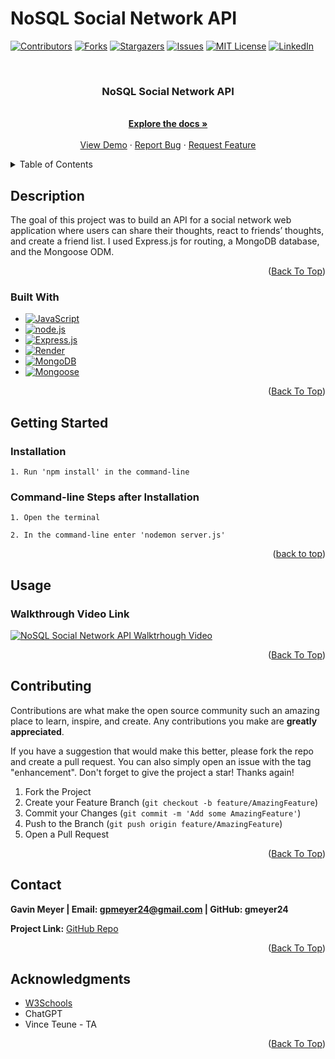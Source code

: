 # NoSQL Social Network API
<!-- Improved compatibility of back to top link: See: https://github.com/othneildrew/Best-README-Template/pull/73 -->
<div id="readme-top"></div>
<!--
*** Thanks for checking out the Best-README-Template. If you have a suggestion
*** that would make this better, please fork the repo and create a pull request
*** or simply open an issue with the tag "enhancement".
*** Don't forget to give the project a star!
*** Thanks again! Now go create something AMAZING! :D
-->



<!-- PROJECT SHIELDS -->
<!--
*** I'm using markdown "reference style" links for readability.
*** Reference links are enclosed in brackets [ ] instead of parentheses ( ).
*** See the bottom of this document for the declaration of the reference variables
*** for contributors-url, forks-url, etc. This is an optional, concise syntax you may use.
*** https://www.markdownguide.org/basic-syntax/#reference-style-links
-->
[![Contributors][contributors-shield]][contributors-url]
[![Forks][forks-shield]][forks-url]
[![Stargazers][stars-shield]][stars-url]
[![Issues][issues-shield]][issues-url]
[![MIT License][license-shield]][license-url]
[![LinkedIn][linkedin-shield]][linkedin-url]



<!-- PROJECT LOGO -->
<br />
<div align="center">
  <!-- <a href="https://github.com/gmeyer24/HW18-NoSQL-Social-Network-API">
    <img src="images/logo.png" alt="Logo" width="80" height="80">
  </a> -->

<h3 align="center">NoSQL Social Network API</h3>

  <p align="center">
    <br />
    <a href="https://github.com/gmeyer24/HW18-NoSQL-Social-Network-API"><strong>Explore the docs »</strong></a>
    <br />
    <br />
    <a href="https://github.com/gmeyer24/HW18-NoSQL-Social-Network-API">View Demo</a>
    ·
    <a href="https://github.com/gmeyer24/HW18-NoSQL-Social-Network-API/issues">Report Bug</a>
    ·
    <a href="https://github.com/gmeyer24/HW18-NoSQL-Social-Network-API/issues">Request Feature</a>
  </p>
</div>



<!-- TABLE OF CONTENTS -->
<details>
  <summary>Table of Contents</summary>
  <ol>
    <li>
      <a href="#about-the-project">About The Project</a>
      <ul>
        <li><a href="#built-with">Built With</a></li>
      </ul>
    </li>
    <li>
      <a href="#getting-started">Getting Started</a>
      <ul>
        <!-- <li><a href="#prerequisites">Prerequisites</a></li> -->
        <li><a href="#installation">Installation</a></li>
      </ul>
    </li>
    <li><a href="#usage">Usage</a></li>
    <!-- <li><a href="#roadmap">Roadmap</a></li> -->
    <li><a href="#contributing">Contributing</a></li>
    <li><a href="#license">License</a></li>
    <li><a href="#contact">Contact</a></li>
    <li><a href="#acknowledgments">Acknowledgments</a></li>
  </ol>
</details>



<!-- ABOUT THE PROJECT -->
## Description
<!-- Enter Description Below -->
 The goal of this project was to build an API for a social network web application where users can share their thoughts, react to friends’ thoughts, and create a friend list. I used Express.js for routing, a MongoDB database, and the Mongoose ODM. 

<!-- ### Walkthrough Video Link

[![NoSQL Social Network API Walktrhough Video](screen-shot)](link) -->

<!-- Here's a blank template to get started: To avoid retyping too much info. Do a search and replace with your text editor for the following: `gmeyer24`, `HW18-NoSQL-Social-Network-API`, `gavinpmeyer`, `gmail`, `gpmeyer24`, `NoSQL Social Network API`, `project_description` -->

<p align="right">(<a href="#readme-top">Back To Top</a>)</p>



### Built With

<!-- * [![Next][Next.js]][Next-url]
* [![React][React.js]][React-url]
* [![Vue][Vue.js]][Vue-url]
* [![Angular][Angular.io]][Angular-url]
* [![Svelte][Svelte.dev]][Svelte-url]
* [![Laravel][Laravel.com]][Laravel-url]
* [![Bootstrap][Bootstrap.com]][Bootstrap-url]
* [![JQuery][JQuery.com]][JQuery-url] -->
* [![JavaScript][JavaScript.com]][JavaScript-url]
* [![node.js][node.js.org]][node.js-url]
* [![Express.js][express.js.com]][express.js-url]
* [![Render][render.com]][render-url]
* [![MongoDB][MongoDB.com]][MongoDB-url]
* [![Mongoose][Mongoose.com]][Mongoose-url]

<p align="right">(<a href="#readme-top">Back To Top</a>)</p>



<!-- GETTING STARTED -->
## Getting Started

<!-- This is an example of how you may give instructions on setting up your project locally.
To get a local copy up and running follow these simple example steps.

### Prerequisites

This is an example of how to list things you need to use the software and how to install them.
* npm
  ```sh
  npm install npm@latest -g
  ``` -->

### Installation
```
1. Run 'npm install' in the command-line
```

### Command-line Steps after Installation
```
1. Open the terminal
```
```
2. In the command-line enter 'nodemon server.js'
```

<p align="right">(<a href="#readme-top">back to top</a>)</p>



<!-- USAGE EXAMPLES -->
## Usage

### Walkthrough Video Link

[![NoSQL Social Network API Walktrhough Video](./assets/images/videoscreenshot.png)](https://drive.google.com/file/d/1EcujUDl9pm-7vu2CFI77a48L5h5ORS7j/view)


<p align="right">(<a href="#readme-top">Back To Top</a>)</p>



<!-- ROADMAP -->
<!-- ## Roadmap

- [ ] Feature 1
- [ ] Feature 2
- [ ] Feature 3
    - [ ] Nested Feature

See the [open issues](https://github.com/gmeyer24/HW18-NoSQL-Social-Network-API/issues) for a full list of proposed features (and known issues).

<p align="right">(<a href="#readme-top">Back To Top</a>)</p> -->



<!-- CONTRIBUTING -->
## Contributing

Contributions are what make the open source community such an amazing place to learn, inspire, and create. Any contributions you make are **greatly appreciated**.

If you have a suggestion that would make this better, please fork the repo and create a pull request. You can also simply open an issue with the tag "enhancement".
Don't forget to give the project a star! Thanks again!

1. Fork the Project
2. Create your Feature Branch (`git checkout -b feature/AmazingFeature`)
3. Commit your Changes (`git commit -m 'Add some AmazingFeature'`)
4. Push to the Branch (`git push origin feature/AmazingFeature`)
5. Open a Pull Request

<p align="right">(<a href="#readme-top">Back To Top</a>)</p>



<!-- LICENSE -->
<!-- ## License

Distributed under the MIT License. See `LICENSE.txt` for more information.

<p align="right">(<a href="#readme-top">Back To Top</a>)</p> -->



<!-- CONTACT -->
## Contact

**Gavin Meyer | Email: gpmeyer24@gmail.com | GitHub: gmeyer24**

**Project Link:** [GitHub Repo](https://github.com/gmeyer24/HW18-NoSQL-Social-Network-API)

<!-- Deployed Link: [https://gmeyer24.github.io/HW18-NoSQL-Social-Network-API](https://gmeyer24.github.io/HW18-NoSQL-Social-Network-API) -->

<p align="right">(<a href="#readme-top">Back To Top</a>)</p>



<!-- ACKNOWLEDGMENTS -->
## Acknowledgments

* [W3Schools](https://www.w3schools.com/)
* ChatGPT
* Vince Teune - TA

<p align="right">(<a href="#readme-top">Back To Top</a>)</p>



<!-- MARKDOWN LINKS & IMAGES -->
<!-- https://www.markdownguide.org/basic-syntax/#reference-style-links -->
[contributors-shield]: https://img.shields.io/github/contributors/gmeyer24/HW18-NoSQL-Social-Network-API.svg?style=for-the-badge
[contributors-url]: https://github.com/gmeyer24/HW18-NoSQL-Social-Network-API/graphs/contributors
[forks-shield]: https://img.shields.io/github/forks/gmeyer24/HW18-NoSQL-Social-Network-API.svg?style=for-the-badge
[forks-url]: https://github.com/gmeyer24/HW18-NoSQL-Social-Network-API/network/members
[stars-shield]: https://img.shields.io/github/stars/gmeyer24/HW18-NoSQL-Social-Network-API.svg?style=for-the-badge
[stars-url]: https://github.com/gmeyer24/HW18-NoSQL-Social-Network-API/stargazers
[issues-shield]: https://img.shields.io/github/issues/gmeyer24/HW18-NoSQL-Social-Network-API.svg?style=for-the-badge
[issues-url]: https://github.com/gmeyer24/HW18-NoSQL-Social-Network-API/issues
[license-shield]: https://img.shields.io/github/license/gmeyer24/HW18-NoSQL-Social-Network-API.svg?style=for-the-badge
[license-url]: https://github.com/gmeyer24/HW18-NoSQL-Social-Network-API/blob/master/LICENSE.txt
[linkedin-shield]: https://img.shields.io/badge/-LinkedIn-black.svg?style=for-the-badge&logo=linkedin&colorB=555
[linkedin-url]: https://linkedin.com/in/gavinpmeyer
[product-screenshot]: images/screenshot.png
[Next.js]: https://img.shields.io/badge/next.js-000000?style=for-the-badge&logo=nextdotjs&logoColor=white
[Next-url]: https://nextjs.org/
[React.js]: https://img.shields.io/badge/React-20232A?style=for-the-badge&logo=react&logoColor=61DAFB
[React-url]: https://reactjs.org/
[Vue.js]: https://img.shields.io/badge/Vue.js-35495E?style=for-the-badge&logo=vuedotjs&logoColor=4FC08D
[Vue-url]: https://vuejs.org/
[Angular.io]: https://img.shields.io/badge/Angular-DD0031?style=for-the-badge&logo=angular&logoColor=white
[Angular-url]: https://angular.io/
[Svelte.dev]: https://img.shields.io/badge/Svelte-4A4A55?style=for-the-badge&logo=svelte&logoColor=FF3E00
[Svelte-url]: https://svelte.dev/
[Laravel.com]: https://img.shields.io/badge/Laravel-FF2D20?style=for-the-badge&logo=laravel&logoColor=white
[Laravel-url]: https://laravel.com
[Bootstrap.com]: https://img.shields.io/badge/Bootstrap-563D7C?style=for-the-badge&logo=bootstrap&logoColor=white
[Bootstrap-url]: https://getbootstrap.com
[JQuery.com]: https://img.shields.io/badge/jQuery-0769AD?style=for-the-badge&logo=jquery&logoColor=white
[JQuery-url]: https://jquery.com 
[JavaScript.com]: https://img.shields.io/badge/JavaScript-323330?style=for-the-badge&logo=javascript&logoColor=F7DF1E
[JavaScript-url]: https://www.javascript.com/
[node.js.org]: https://img.shields.io/badge/node.js-green.svg
[node.js-url]: https://nodejs.org/en
[express.js.com]: https://img.shields.io/badge/express.js-blue.svg
[express.js-url]: https://expressjs.com/
[render.com]: https://img.shields.io/badge/Render-purple.svg
[render-url]: https://render.com/
[MongoDB.com]: https://img.shields.io/badge/MongoDB-green.svg
[MongoDB-url]: https://www.mongodb.com/
[Mongoose.com]: https://img.shields.io/badge/Mongoose-red.svg
[Mongoose-url]: https://mongoosejs.com/

